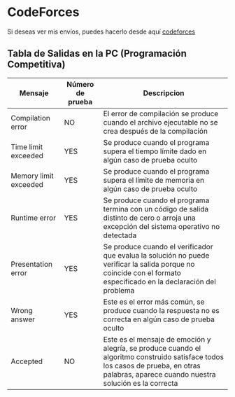 # CodeForces

Si deseas ver mis envíos, puedes hacerlo desde aquí [codeforces](https://codeforces.com/submissions/josuerom)

## Tabla de Salidas en la PC (Programación Competitiva)
 | Mensaje | Número de prueba | Descripcion |
 | --- | --- | --- |
 | Compilation error | NO | El error de compilación se produce cuando el archivo ejecutable no se crea después de la compilación |
 | Time limit exceeded | YES | Se produce cuando el programa supera el tiempo límite dado en algún caso de prueba oculto |
 | Memory limit exceeded | YES | Se produce cuando el programa supera el límite de memoria en algún caso de prueba oculto |
 | Runtime error | YES | Se produce cuando el programa termina con un código de salida distinto de cero o arroja una excepción del sistema operativo no detectada |
 | Presentation error | YES | Se produce cuando el verificador que evalua la solución no puede verificar la salida porque no coincide con el formato especificado en la declaración del problema |
 | Wrong answer | YES | Este es el error más común, se produce cuando la respuesta no es correcta en algún caso de prueba oculto |
 | Accepted | NO | Este es el mensaje de emoción y alegría, se produce cuando el algoritmo construido satisface todos los casos de prueba, en otras palabras, aparece cuando nuestra solución es la correcta |
